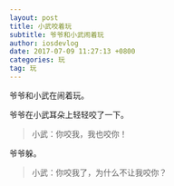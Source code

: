 ```yaml
---
layout: post
title: 小武咬着玩
subtitle: 爷爷和小武闹着玩
author: iosdevlog
date: 2017-07-09 11:27:13 +0800
categories: 玩
tag: 玩
---
```


爷爷和小武在闹着玩。

爷爷在小武耳朵上轻轻咬了一下。

> 小武：你咬我，我也咬你！

爷爷躲。

> 小武：你咬我了，为什么不让我咬你？
